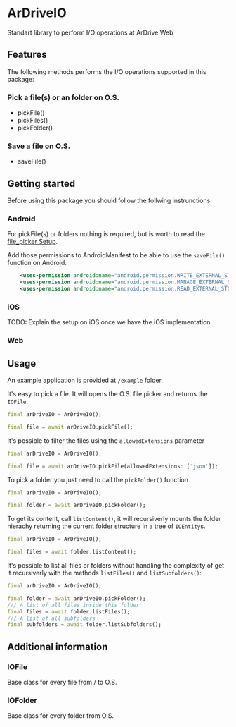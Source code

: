 
# ArDriveIO
Standart library to perform I/O operations at ArDrive Web
## Features
The following methods performs the I/O operations supported in this package:

### Pick a file(s) or an folder on O.S.
- pickFile() 
- pickFiles()
- pickFolder()

### Save a file on O.S.
- saveFile()

## Getting started
Before using this package you should follow the follwing instrunctions

### Android
For pickFile(s) or folders nothing is required, but is worth to read the [file_picker Setup](https://github.com/miguelpruivo/flutter_file_picker/wiki/Setup#--android).

Add those permissions to AndroidManifest to be able to use the `saveFile()` function on Android.

```xml
    <uses-permission android:name="android.permission.WRITE_EXTERNAL_STORAGE"/>
    <uses-permission android:name="android.permission.MANAGE_EXTERNAL_STORAGE"/>
    <uses-permission android:name="android.permission.READ_EXTERNAL_STORAGE"/>
```

### iOS
TODO: Explain the setup on iOS once we have the iOS implementation

### Web

## Usage
An example application is provided at `/example` folder.

It's easy to pick a file. It will opens the O.S. file picker and returns the `IOFile`.
```dart
final arDriveIO = ArDriveIO();

final file = await arDriveIO.pickFile();
```

It's possible to filter the files using the `allowedExtensions` parameter
```dart
final arDriveIO = ArDriveIO();

final file = await arDriveIO.pickFile(allowedExtensions: ['json']);
```

To pick a folder you just need to call the `pickFolder()` function 
```dart
final arDriveIO = ArDriveIO();

final folder = await arDriveIO.pickFolder();

```
To get its content, call `listContent()`, it will recursiverly mounts the folder hierachy returning the current folder structure in a tree of `IOEntity`s.
```dart
final arDriveIO = ArDriveIO();

final files = await folder.listContent();
```

It's possible to list all files or folders without handling the complexity of get it recursiverly with the methods
`listFiles()` and `listSubfolders()`:
```dart
final arDriveIO = ArDriveIO();

final folder = await arDriveIO.pickFolder();
/// A list of all files inside this folder
final files = await folder.listFiles();
/// A list of all subfolders
final subfolders = await folder.listSubfolders();
```

## Additional information

### IOFile
Base class for every file from / to O.S.

### IOFolder
Base class for every folder from O.S.
